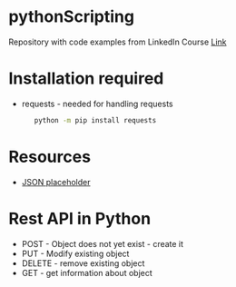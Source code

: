 # pythonScripting

Repository with code examples from LinkedIn Course [Link](https://www.linkedin.com/learning/scripting-for-testers/rest-api-calls-from-python)

# Installation required

- requests - needed for handling requests

  ```bash
     python -m pip install requests
  ```

# Resources

- [JSON placeholder](jsonplaceholder.typicode.com)

# Rest API in Python

- POST - Object does not yet exist - create it
- PUT - Modify existing object
- DELETE - remove existing object
- GET - get information about object
